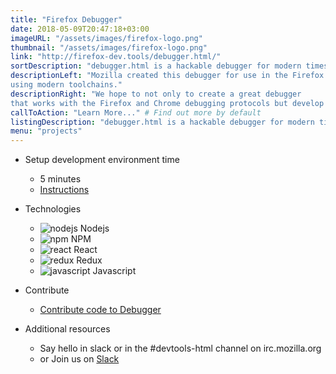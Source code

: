 ```yaml
---
title: "Firefox Debugger"
date: 2018-05-09T20:47:18+03:00
imageURL: "/assets/images/firefox-logo.png"
thumbnail: "/assets/images/firefox-logo.png"
link: "http://firefox-dev.tools/debugger.html/"
sortDescription: "debugger.html is a hackable debugger for modern times, built from the ground up using React and Redux. It is designed to be approachable, yet powerful."
descriptionLeft: "Mozilla created this debugger for use in the Firefox Developer Tools. And we've purposely created this project in GitHub,
using modern toolchains."
descriptionRight: "We hope to not only to create a great debugger
that works with the Firefox and Chrome debugging protocols but develop a broader community that wants to create great tools for the web."
callToAction: "Learn More..." # Find out more by default
listingDescription: "debugger.html is a hackable debugger for modern times, built from the ground up using React and Redux." # The description of the project for the project listing, if no description is provided the content of the sortDescription will be used
menu: "projects"
---
```


- Setup development environment time

  - 5 minutes
  - [Instructions](http://firefox-dev.tools/debugger.html/CONTRIBUTING.html#getting-started-runner)

* Technologies

  - ![nodejs](/assets/images/nodejs.png) Nodejs
  - ![npm](/assets/images/npm.png) NPM
  - ![react](/assets/images/react.png) React
  - ![redux](/assets/images/redux.png) Redux
  - ![javascript](/assets/images/js.jpg) Javascript

* Contribute

  - [Contribute code to Debugger](http://firefox-dev.tools/debugger.html/CONTRIBUTING.html#getting-started-runner)

* Additional resources

  - Say hello in slack or in the #devtools-html channel on irc.mozilla.org
  - or Join us on [Slack](https://devtools-html-slack.herokuapp.com/)

